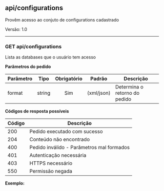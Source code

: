 ## api/configurations

Provêm acesso ao conjuto de configurations cadastrado

Versão: 1.0

---

### **GET** api/configurations

Lista as databases que o usuário tem acesso

**Parâmetros do pedido**


| Parâmetro        |    Tipo       |  Obrigatório | Padrão | Descrição                                   |
|------------------|:-------------:|:------------:|--------|---------------------------------------------|
| format           |    string     |     Sim      | (xml/json) | Determina o retorno do pedido |

**Códigos de resposta possíveis**


| Código   |    Descrição                                   |
|----------|------------------------------------------------|
| 200      |  Pedido executado com sucesso                  |
| 204      |  Conteúdo não encontrado                       |
| 400      |  Pedido inválido  - Parâmetros mal formados    |
| 401      |  Autenticação necessária                       |
| 403      |  HTTPS necessário                              |
| 550      |  Permissão negada                              |

**Exemplo:**


